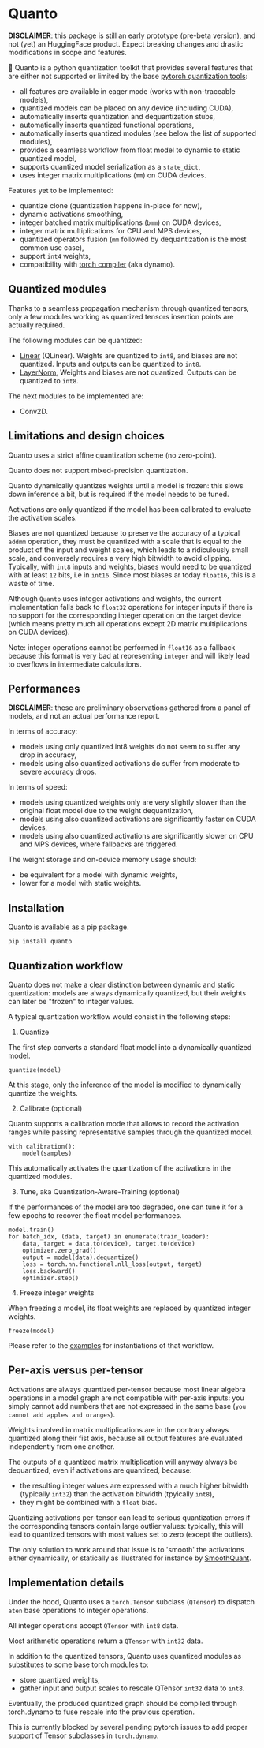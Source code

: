 # Quanto

**DISCLAIMER**: this package is still an early prototype (pre-beta version), and not (yet) an HuggingFace product. Expect breaking changes and drastic modifications in scope and features.

🤗 Quanto is a python quantization toolkit that provides several features that are either not supported or limited by the base [pytorch quantization tools](https://pytorch.org/docs/stable/quantization.html):

- all features are available in eager mode (works with non-traceable models),
- quantized models can be placed on any device (including CUDA),
- automatically inserts quantization and dequantization stubs,
- automatically inserts quantized functional operations,
- automatically inserts quantized modules (see below the list of supported modules),
- provides a seamless workflow from float model to dynamic to static quantized model,
- supports quantized model serialization as a `state_dict`,
- uses integer matrix multiplications (`mm`) on CUDA devices.

Features yet to be implemented:

- quantize clone (quantization happens in-place for now),
- dynamic activations smoothing,
- integer batched matrix multiplications (`bmm`) on CUDA devices,
- integer matrix multiplications for CPU and MPS devices,
- quantized operators fusion (`mm` followed by dequantization is the most common use case),
- support `int4` weights,
- compatibility with [torch compiler](https://pytorch.org/docs/stable/torch.compiler.html) (aka dynamo).

## Quantized modules

Thanks to a seamless propagation mechanism through quantized tensors, only a few modules working as quantized
tensors insertion points are actually required.

The following modules can be quantized:

- [Linear](https://pytorch.org/docs/stable/generated/torch.nn.Linear.html) (QLinear).
Weights are quantized to `int8`, and biases are not quantized. Inputs and outputs can be quantized to `int8`.
- [LayerNorm](https://pytorch.org/docs/stable/generated/torch.nn.LayerNorm.html),
Weights and biases are __not__ quantized. Outputs can be quantized to `int8`.

The next modules to be implemented are:

- Conv2D.

## Limitations and design choices

Quanto uses a strict affine quantization scheme (no zero-point).

Quanto does not support mixed-precision quantization.

Quanto dynamically quantizes weights until a model is frozen: this slows
down inference a bit, but is required if the model needs to be tuned.

Activations are only quantized if the model has been calibrated to evaluate the activation scales.

Biases are not quantized because to preserve the accuracy of a typical `addmm` operation, they must be quantized with a
scale that is equal to the product of the input and weight scales, which leads to a ridiculously small scale, and conversely
requires a very high bitwidth to avoid clipping. Typically, with `int8` inputs and weights, biases would need to be quantized
with at least `12` bits, i.e in `int16`. Since most biases ar today `float16`, this is a waste of time.

Although `Quanto` uses integer activations and weights, the current implementation falls
back to `float32` operations for integer inputs if there is no support for the corresponding integer
operation on the target device (which means pretty much all operations except 2D matrix multiplications on CUDA devices).

Note: integer operations cannot be performed in `float16` as a fallback because this format is very bad at representing
`integer` and will likely lead to overflows in intermediate calculations.

## Performances

**DISCLAIMER**: these are preliminary observations gathered from a panel of models, and not an actual performance report.

In terms of accuracy:

- models using only quantized int8 weights do not seem to suffer any drop in accuracy,
- models using also quantized activations do suffer from moderate to severe accuracy drops.

In terms of speed:

- models using quantized weights only are very slightly slower than the original float model due to the weight dequantization,
- models using also quantized activations are significantly faster on CUDA devices,
- models using also quantized activations are significantly slower on CPU and MPS devices, where fallbacks are triggered.

The weight storage and on-device memory usage should:

- be equivalent for a model with dynamic weights,
- lower for a model with static weights.

## Installation

Quanto is available as a pip package.

```
pip install quanto
```

## Quantization workflow

Quanto does not make a clear distinction between dynamic and static quantization: models are always dynamically quantized,
but their weights can later be "frozen" to integer values.

A typical quantization workflow would consist in the following steps:

1. Quantize

The first step converts a standard float model into a dynamically quantized model.

```
quantize(model)
```

At this stage, only the inference of the model is modified to dynamically quantize the weights.

2. Calibrate (optional)

Quanto supports a calibration mode that allows to record the activation ranges while passing representative samples through the quantized model.

```
with calibration():
    model(samples)
```

This automatically activates the quantization of the activations in the quantized modules.


3. Tune, aka Quantization-Aware-Training (optional)

If the performances of the model are too degraded, one can tune it for a few epochs to recover the float model performances.

```
model.train()
for batch_idx, (data, target) in enumerate(train_loader):
    data, target = data.to(device), target.to(device)
    optimizer.zero_grad()
    output = model(data).dequantize()
    loss = torch.nn.functional.nll_loss(output, target)
    loss.backward()
    optimizer.step()
```

4. Freeze integer weights

When freezing a model, its float weights are replaced by quantized integer weights.

```
freeze(model)
```

Please refer to the [examples](https://github.com/huggingface/quanto/tree/main/examples) for instantiations of that workflow.

## Per-axis versus per-tensor

Activations are always quantized per-tensor because most linear algebra operations in a model graph are not compatible with per-axis inputs:
you simply cannot add numbers that are not expressed in the same base (`you cannot add apples and oranges`).

Weights involved in matrix multiplications are in the contrary always quantized along their fist axis, because all output features are evaluated
independently from one another.

The outputs of a quantized matrix multiplication will anyway always be dequantized, even if activations are quantized, because:

- the resulting integer values are expressed with a much higher bitwidth (typically `int32`) than the activation bitwidth (tpyically `int8`),
- they might be combined with a `float` bias.

Quantizing activations per-tensor can lead to serious quantization errors if the corresponding tensors contain large outlier values: typically,
this will lead to quantized tensors with most values set to zero (except the outliers).

The only solution to work around that issue is to 'smooth' the activations either dynamically, or statically as illustrated for instance by
[SmoothQuant](https://github.com/mit-han-lab/smoothquant).


## Implementation details

Under the hood, Quanto uses a `torch.Tensor` subclass (`QTensor`) to dispatch `aten` base operations to integer operations.

All integer operations accept `QTensor` with `int8` data.

Most arithmetic operations return a `QTensor` with `int32` data.

In addition to the quantized tensors, Quanto uses quantized modules as substitutes to some base torch modules to:

- store quantized weights,
- gather input and output scales to rescale QTensor `int32` data to `int8`.

Eventually, the produced quantized graph should be compiled through torch.dynamo to fuse rescale into the previous operation.

This is currently blocked by several pending pytorch issues to add proper support of Tensor subclasses in `torch.dynamo`.
